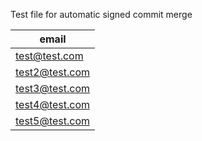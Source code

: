 Test file for automatic signed commit merge

| email |
| ------------- |
| test@test.com|
| test2@test.com|
| test3@test.com|
| test4@test.com|
| test5@test.com|
